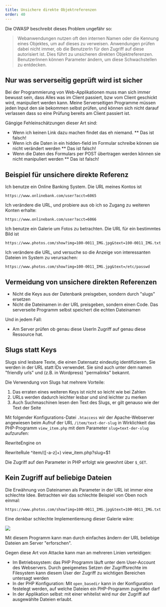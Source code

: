 ```yaml
---
title: Unsichere direkte Objektreferenzen
order: 40
---
```


Die OWASP beschreibt dieses Problem ungefähr so:

> Webanwendungen nutzen oft den internen Namen oder die Kennung eines Objektes, um auf dieses zu verweisen. Anwendungen prüfen dabei nicht immer, ob die BenutzerIn für den Zugriff auf diese autorisiert ist. Dies führt zu unsicheren direkten Objektreferenzen. BenutzerInnen können Parameter ändern, um diese Schwachstellen zu entdecken.


## Nur was serverseitig geprüft wird ist sicher

Bei der Programmierung von Web-Applikationen muss man sich immer bewusst sein,
dass Alles was im Client passiert, bzw vom Client geschickt wird, manipuliert werden kann.
Meine Serverseitigen Programme müssen jeden Input den sie bekommen selbst prüfen, und können
sich nicht darauf verlassen dass so eine Prüfung bereits am Client passiert ist.

Gängige Fehleinschätzungen dieser Art sind:

* Wenn ich keinen Link dazu machen findet das eh niemand.
** Das ist falsch!
* Wenn ich die Daten in ein hidden-field im Formular schreibe können sie nicht verändert werden
** Das ist falsch!
* Wenn die Daten des Formulars per POST übertragen werden können sie nicht manipuliert werden
** Das ist falsch!

## Beispiel für unsichere direkte Referenz

Ich benutze ein Online Banking System. Die URL meines Kontos ist

`https://www.onlinebank.com/user?acct=6065`

Ich verändere die URL, und probiere aus ob ich so Zugang zu weiteren Konten erhalte:

`https://www.onlinebank.com/user?acct=6066`


Ich benutze ein Galerie um Fotos zu betrachten. Die URL für ein bestimmtes Bild ist

`https://www.photos.com/show?img=100-0011_IMG.jpg&text=100-0011_IMG.txt`

Ich verändere die URL, und versuche so die Anzeige von interessanten Dateien im System zu verursachen:

`https://www.photos.com/show?img=100-0011_IMG.jpg&text=/etc/passwd`

## Vermeidung von unsichere direkten Referenzen

* Nicht die Keys aus der Datenbank preisgeben, sondern durch "slugs" ersetzen
* Nicht die Dateinamen in der URL preisgeben, sondern einen Code. Das serverseite Programm selbst speichert die echten Dateinamen

Und in jedem Fall:

* Am Server prüfen ob genau diese UserIn Zugriff auf genau diese Ressource hat.

## Slugs statt Keys

Slugs sind lesbare Texte, die einen Datensatz eindeutig identifizieren. Sie werden in der URL
statt IDs verwendet. Sie sind auch unter dem namen "friendly urls" und (z.B. in Wordpress) "permalinks" bekannt.

Die Verwendung von Slugs hat mehrere Vorteile:

1. Das erraten eines weiteren Keys ist nicht so leicht wie bei Zahlen
2. URLs werden dadurch leichter lesbar und sind leichter zu merken
3. Auch Suchmaschinen lesen den Text des Slugs, er gilt genauso wie der Text der Seite

Mit folgender Konfigurations-Datei `.htaccess` wir der Apache-Webserver angewiesen
beim Aufruf der URL `/item/text-der-slug` in Wirklichkeit das PHP-Programm `view_item.php` mit dem Parameter 
`slug=text-der-slug` aufzurufen:

<plain caption=".htaccess">
RewriteEngine on

RewriteRule ^item/([-a-z]+) view_item.php?slug=$1
</plain>

Die Zugriff auf den Parameter in PHP erfolgt wie gewohnt über `$_GET`.

## Kein Zugriff auf beliebige Dateien

Die Erwähnung von Dateinamen als Parameter in der URL ist immer eine schlechte Idee.
Betrachten wir das schlechte Beispiel von Oben noch einmal:

`https://www.photos.com/show?img=100-0011_IMG.jpg&text=100-0011_IMG.txt`

Eine denkbar schlechte Implementiereung dieser Galerie wäre:

<html caption="Beliebiger Zugriff auf Dateien - NICHT SO PROGRAMMIEREN!">
  <img src="<?= $_GET['img'] ?>">
  <?php
  include $_GET['text'];  // nicht so programmieren!!!
  ?>
</html>

Mit diesem Programm kann man durch einfaches ändern der URL beliebige
Dateien am Server "erforschen". 

Gegen diese Art von Attacke kann man an mehreren Linien verteidigen:

* Im Betriebssystem: das PHP Programm läuft unter dem User-Account des Webservers. Durch geeigenetes Setzen der Zugriffsrechte im Filesystem kann diesem User der Zugriff zu wichtigen Bereichen untersagt werden
* In der PHP Konfiguration: Mit `open_basedir` kann in der Konfiguration festelegt werden, auf welche Dateien ein PHP-Programm zugreifen darf
* In der Applikation selbst: mit einer whitelist wird nur der Zugriff auf ausgewählte Dateien erlaubt.



